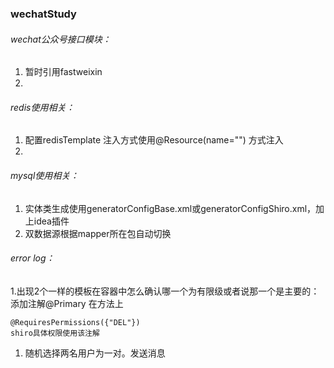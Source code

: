 ### wechatStudy ###

###### wechat公众号接口模块： ######
1. 暂时引用fastweixin
2. 

###### redis使用相关： ######
1. 配置redisTemplate 注入方式使用@Resource(name="") 方式注入
2. 

###### mysql使用相关： ######
1. 实体类生成使用generatorConfigBase.xml或generatorConfigShiro.xml，加上idea插件
2. 双数据源根据mapper所在包自动切换

###### error log： ######
1.出现2个一样的模板在容器中怎么确认哪一个为有限级或者说那一个是主要的：
  添加注解@Primary 在方法上
  
  ~~~
  @RequiresPermissions({"DEL"})
  shiro具体权限使用该注解
  ~~~
  
  
 1. 随机选择两名用户为一对。发送消息